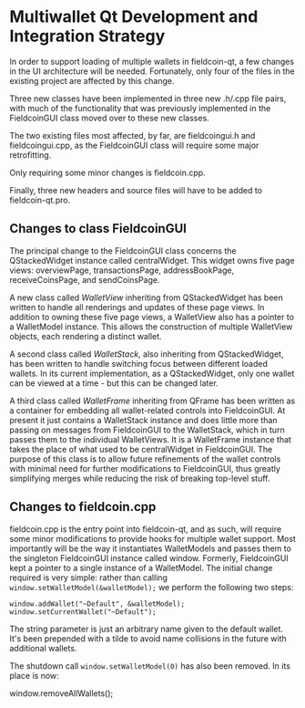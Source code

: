 Multiwallet Qt Development and Integration Strategy
===================================================

In order to support loading of multiple wallets in fieldcoin-qt, a few changes in the UI architecture will be needed.
Fortunately, only four of the files in the existing project are affected by this change.

Three new classes have been implemented in three new .h/.cpp file pairs, with much of the functionality that was previously
implemented in the FieldcoinGUI class moved over to these new classes.

The two existing files most affected, by far, are fieldcoingui.h and fieldcoingui.cpp, as the FieldcoinGUI class will require
some major retrofitting.

Only requiring some minor changes is fieldcoin.cpp.

Finally, three new headers and source files will have to be added to fieldcoin-qt.pro.

Changes to class FieldcoinGUI
---------------------------
The principal change to the FieldcoinGUI class concerns the QStackedWidget instance called centralWidget.
This widget owns five page views: overviewPage, transactionsPage, addressBookPage, receiveCoinsPage, and sendCoinsPage.

A new class called *WalletView* inheriting from QStackedWidget has been written to handle all renderings and updates of
these page views. In addition to owning these five page views, a WalletView also has a pointer to a WalletModel instance.
This allows the construction of multiple WalletView objects, each rendering a distinct wallet.

A second class called *WalletStack*, also inheriting from QStackedWidget, has been written to handle switching focus between
different loaded wallets. In its current implementation, as a QStackedWidget, only one wallet can be viewed at a time -
but this can be changed later.

A third class called *WalletFrame* inheriting from QFrame has been written as a container for embedding all wallet-related
controls into FieldcoinGUI. At present it just contains a WalletStack instance and does little more than passing on messages
from FieldcoinGUI to the WalletStack, which in turn passes them to the individual WalletViews. It is a WalletFrame instance
that takes the place of what used to be centralWidget in FieldcoinGUI. The purpose of this class is to allow future
refinements of the wallet controls with minimal need for further modifications to FieldcoinGUI, thus greatly simplifying
merges while reducing the risk of breaking top-level stuff.

Changes to fieldcoin.cpp
----------------------
fieldcoin.cpp is the entry point into fieldcoin-qt, and as such, will require some minor modifications to provide hooks for
multiple wallet support. Most importantly will be the way it instantiates WalletModels and passes them to the
singleton FieldcoinGUI instance called window. Formerly, FieldcoinGUI kept a pointer to a single instance of a WalletModel.
The initial change required is very simple: rather than calling `window.setWalletModel(&walletModel);` we perform the
following two steps:

	window.addWallet("~Default", &walletModel);
	window.setCurrentWallet("~Default");

The string parameter is just an arbitrary name given to the default wallet. It's been prepended with a tilde to avoid name collisions in the future with additional wallets.

The shutdown call `window.setWalletModel(0)` has also been removed. In its place is now:

window.removeAllWallets();
